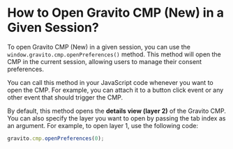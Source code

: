# How to Open Gravito CMP (New) in a Given Session?

To open Gravito CMP (New) in a given session, you can use the `window.gravito.cmp.openPreferences()` method. This method will open the CMP in the current session, allowing users to manage their consent preferences.

You can call this method in your JavaScript code whenever you want to open the CMP. For example, you can attach it to a button click event or any other event that should trigger the CMP.

By default, this method opens the **details view (layer 2)** of the Gravito CMP. You can also specify the layer you want to open by passing the tab index as an argument. For example, to open layer 1, use the following code:

```javascript
gravito.cmp.openPreferences(0);